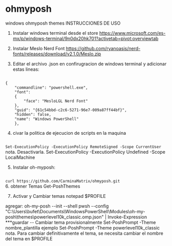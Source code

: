 # ohmyposh
windows ohmyposh themes
INSTRUCCIONES DE USO
1. Instalar windows terminal desde el store
https://www.microsoft.com/es-mx/p/windows-terminal/9n0dx20hk701?activetab=pivot:overviewtab

2. Instalar Meslo Nerd Font
https://github.com/ryanoasis/nerd-fonts/releases/download/v2.1.0/Meslo.zip

3. Editar el archivo .json en confirugracion de windows terminal y adicionar estas lineas:
<code>
{
    "commandline": "powershell.exe",
    "font": 
    {
        "face": "MesloLGL Nerd Font"
    },
    "guid": "{61c54bbd-c2c6-5271-96e7-009a87ff44bf}",
    "hidden": false,
    "name": "Windows PowerShell"
    },
</code>

4. civar la politica de ejecucion de scripts en la maquina
<code>
Set-ExecutionPolicy -ExecutionPolicy RemoteSigned -Scope CurrentUser
</code>
	nota. Desactivarla.
	Set-ExecutionPolicy -ExecutionPolicy Undefined -Scope LocalMachine

5. Instalar oh-myposh:
<code>
curl https://github.com/CarminaMatrix/ohmyposh.git
</code>
6. obtener Temas
Get-PoshThemes

7. Activar y Cambiar temas
notepad $PROFILE

agregar:
oh-my-posh --init --shell pwsh --config "C:\Users\bufet\Documents\WindowsPowerShell\Modules\oh-my-posh\themes\powerlevel10k_classic.omp.json" | Invoke-Expression
***guardar
-- Cambiar tema provisionalmente
Set-PoshPrompt -Theme nombre_plantilla
ejemplo
Set-PoshPrompt -Theme powerlevel10k_classic
nota. Para cambiar definitivamente el tema, se necesita cambiar el nombre del tema en $PROFILE
